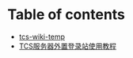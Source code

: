 # Table of contents

* [tcs-wiki-temp](README.md)
* [TCS服务器外置登录站使用教程](tcs-fu-wu-qi-wai-zhi-deng-lu-zhan-shi-yong-jiao-cheng.md)
